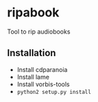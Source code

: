 ripabook
========

Tool to rip audiobooks

Installation
------------

- Install cdparanoia
- Install lame
- Install vorbis-tools
- `python2 setup.py install`
